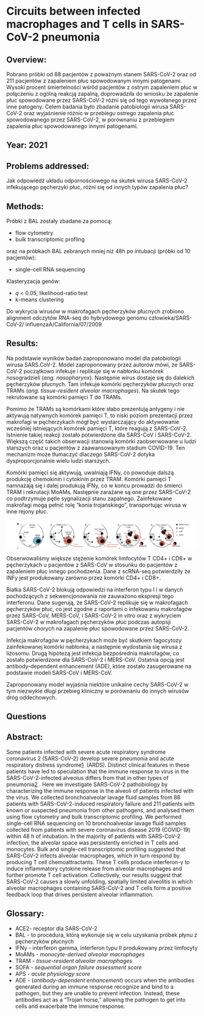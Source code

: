# Circuits between infected macrophages and T cells in SARS-CoV-2 pneumonia

## Overview:

Pobrano próbki od 88 pacjentów z poważnym stanem SARS-CoV-2 oraz od 211 pacjentów z zapaleniem płuc spowodowanym innymi patogenami. Wysoki procent śmiertelności wśród pacjentów z ostrym zapaleniem płuc w połączeniu z ogólną reakcją zapalną, doprowadziła do wniosku że zapalenie płuc spowodowane przez SARS-CoV-2 różni się od tego wywołanego przez inne patogeny. Celem badania było zbadanie patobiologii wirusa SARS-CoV-2 oraz wyjaśnienie różnic w przebiegu ostrego zapalenia płuc spowodowanego przez SARS-CoV-2, w porównaniu z przebiegiem zapalenia płuc spowodowanego innymi patogenami. 

## Year: 2021

## Problems addressed:

Jak odpowiedź układu odpornościowego na skutek wirusa SARS-CoV-2 infekującego pęcherzyki płuc, różni się od innych typów zapalenia płuc?

## Methods:

Próbki z BAL zostały zbadane za pomocą:

- flow cytometry
- bulk transcriptomic profling

oraz na próbkach BAL zebranych mniej niż 48h po intubacji (próbki od 10 pacjentów): 

- single-cell RNA sequencing

Klasteryzacja genów:

- *q* < 0.05, likelihood-ratio test
- k-means clustering

Do wykrycia wirusów w makrofagach pęcherzyków płucnych zrobiono alignment odczytów RNA-seq do hybrydowego genomu człowieka/SARS-CoV-2/ influenzaA/California/07/2009

## Results:

Na podstawie wyników badań zaproponowano model dla patobiologii wirusa SARS.CoV-2. Model zaproponowany przez autorów mówi, że SARS-CoV-2 początkowo infekuje i replikuje się w nabłonku komórek nosogradzieli (*ang. nasopharynx*). Następnie wirus dostaje się do dalekich pęcherzyków płucnych. Tam infekuje komórki pęcherzyków płucnych oraz TRAMs (*ang. tissue-resident alveolar macrophages*). Na skutek tego rekrutowane są komórki pamięci T do TRAMs.

Pomimo że TRAMs są komórkami które słabo prezentują antygeny i nie aktywują natywnych komórek pamięci T, to niski poziom prezentacji przez makrofagi w pęcherzykach mógł być wystarczający do aktywowanie wcześniej istniejących komórek pamięci T, które reagują z  SARS-CoV-2. Istnienie takiej reakcji zostało potwierdzone dla  SARS-CoV i  SARS-CoV-2. Większą część takich obserwacji stanowią komórki zaobserwowane u ludzi starszych oraz u pacjentów z zaawansowanym stadium COVID-19. Ten mechanizm może tłumaczyć dlaczego SARS-CoV-2 dotyka dysproporcjonalnie wielu ludzi starszych.

 Komórki pamięci się aktywują, uwalniają IFNy, co powoduje dalszą produkcję chemokinin i cytokinin przez TRAM. Komórki pamięci T namnażają się i dalej produkują IFNy, co w końcu prowadzi do śmierci TRAM i rekrutacji MoAMs. Następnie zarażane są one przez SARS-CoV-2 co podtrzymuje pętle sygnalizacji stanu zapalnego. Zainfekowane makrofagi mogą pełnić rolę “konia trojańskiego”, transportując wirusa w inne rejony płuc. 

![Untitled](Circuits%20between%20infected%20macrophages%20and%20T%20cells%20%20caae4f53677245a9a0776350bd3b8c98/Untitled.png)

Obserwowaliśmy większe stężenie komórek limfocytów T CD4+ i CD8+ w pęcherzykach u pacjentów z SARS-CoV w stosunku do pacjentów z zapaleniem płuc innego pochodzenia. Dane z scRNA-seq potwierdziły że INFy jest produkowany zarówno przez komórki CD4+ i CD8+. 

Białka SARS-CoV-2 blokują odpowiedzi na interferon typu I i w danych pochodzących z sekwencjonowania nie zauważono ekspresji tego interferonu. Dane sugerują, że SARS-CoV-2 replikuje się w makrofagach pęcherzyków płuc, co jest zgodne z raportami o infekowaniu makrofagów przez SARS-CoV, MERS-CoV, i SARS-CoV-2 in vitro oraz z wykryciem SARS-CoV-2 w makrofagach pęcherzyków płuc podczas autopsji pacjentów chorych na zapalenie płuc spowodowane przez SARS-CoV-2. 

Infekcja makrofagów w pęcherzykach może być skutkiem fagocytozy zainfekowanej komórki nabłonka, a następnie wydostania się wirusa z lizosomu. Drugą hipotezą jest infekcja bezpośrednia makrofagów, co zostało potwierdzone dla SARS-CoV-2 i MERS-CoV. Ostatnia opcją jest antibody-dependent enhancement (ADE), które zostało zasugerowane na podstawie modeli SARS-CoV i MERS-CoV.

Zaproponowany model wyjaśnia niektóre unikalne cechy SARS-CoV-2 w tym niezwykle długi przebieg kliniczny w porównaniu do innych wirusów dróg oddechowych. 

## Questions

## Abstract:

Some patients infected with severe acute respiratory syndrome coronavirus 2 (SARS-CoV-2) develop severe pneumonia and acute respiratory distress syndrome[1](https://www.nature.com/articles/s41586-020-03148-w#ref-CR1)
 (ARDS). Distinct clinical features in these patients have led to speculation that the immune response to virus in the SARS-CoV-2-infected alveolus differs from that in other types of pneumonia[2](https://www.nature.com/articles/s41586-020-03148-w#ref-CR2)
. Here we investigate SARS-CoV-2 pathobiology by characterizing the immune response in the alveoli of patients infected with the virus. We collected bronchoalveolar lavage fluid samples from 88 patients with SARS-CoV-2-induced respiratory failure and 211 patients with known or suspected pneumonia from other pathogens, and analysed them using flow cytometry and bulk transcriptomic profiling. We performed single-cell RNA sequencing on 10 bronchoalveolar lavage fluid samples collected from patients with severe coronavirus disease 2019 (COVID-19) within 48 h of intubation. In the majority of patients with SARS-CoV-2 infection, the alveolar space was persistently enriched in T cells and monocytes. Bulk and single-cell transcriptomic profiling suggested that SARS-CoV-2 infects alveolar macrophages, which in turn respond by producing T cell chemoattractants. These T cells produce interferon-γ to induce inflammatory cytokine release from alveolar macrophages and further promote T cell activation. Collectively, our results suggest that SARS-CoV-2 causes a slowly unfolding, spatially limited alveolitis in which alveolar macrophages containing SARS-CoV-2 and T cells form a positive feedback loop that drives persistent alveolar inflammation.

## Glossary:

- ACE2- receptor dla SARS-CoV-2
- BAL - to procedura, którą wykonuje się w celu uzyskania próbek płynu z pęcherzyków płucnych
- IFNy - interferon gamma, interferon typu II  produkowany przez limfocyty
- MoAMs - *monocyte-derived alveolar macrophages*
- TRAM - *tissue-resident alveolar macrophages*
- SOFA - *sequential organ failure assessment score*
- APS - *acute physiology score*
- ADE - (*antibody-dependent enhancement*) occurs when the antibodies generated during an immune response recognize and bind to a pathogen, but they are unable to prevent infection. Instead, these antibodies act as a “Trojan horse,” allowing the pathogen to get into cells and exacerbate the immune response.